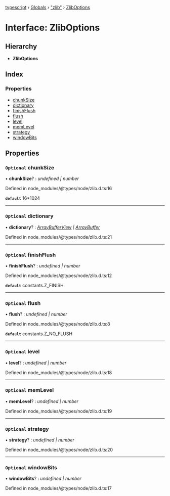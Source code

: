 [typescript](../README.md) › [Globals](../globals.md) › ["zlib"](../modules/_zlib_.md) › [ZlibOptions](_zlib_.zliboptions.md)

# Interface: ZlibOptions

## Hierarchy

* **ZlibOptions**

## Index

### Properties

* [chunkSize](_zlib_.zliboptions.md#optional-chunksize)
* [dictionary](_zlib_.zliboptions.md#optional-dictionary)
* [finishFlush](_zlib_.zliboptions.md#optional-finishflush)
* [flush](_zlib_.zliboptions.md#optional-flush)
* [level](_zlib_.zliboptions.md#optional-level)
* [memLevel](_zlib_.zliboptions.md#optional-memlevel)
* [strategy](_zlib_.zliboptions.md#optional-strategy)
* [windowBits](_zlib_.zliboptions.md#optional-windowbits)

## Properties

### `Optional` chunkSize

• **chunkSize**? : *undefined | number*

Defined in node_modules/@types/node/zlib.d.ts:16

**`default`** 16*1024

___

### `Optional` dictionary

• **dictionary**? : *[ArrayBufferView](../modules/nodejs.md#arraybufferview) | [ArrayBuffer](arraybuffer.md)*

Defined in node_modules/@types/node/zlib.d.ts:21

___

### `Optional` finishFlush

• **finishFlush**? : *undefined | number*

Defined in node_modules/@types/node/zlib.d.ts:12

**`default`** constants.Z_FINISH

___

### `Optional` flush

• **flush**? : *undefined | number*

Defined in node_modules/@types/node/zlib.d.ts:8

**`default`** constants.Z_NO_FLUSH

___

### `Optional` level

• **level**? : *undefined | number*

Defined in node_modules/@types/node/zlib.d.ts:18

___

### `Optional` memLevel

• **memLevel**? : *undefined | number*

Defined in node_modules/@types/node/zlib.d.ts:19

___

### `Optional` strategy

• **strategy**? : *undefined | number*

Defined in node_modules/@types/node/zlib.d.ts:20

___

### `Optional` windowBits

• **windowBits**? : *undefined | number*

Defined in node_modules/@types/node/zlib.d.ts:17
